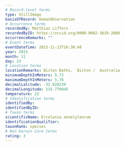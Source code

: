 ```yaml
---
# Record-level terms
type: StillImage
basisOfRecord: HumanObservation
# Occurrence terms
recordedBy: Matthias Liffers
recordedByID: https://orcid.org/0000-0002-3639-2080
occurrenceRemarks: ""
# Event terms
eventDateTime: 2015-11-23T16:30:40
year: 2015
month: 11
day: 23
# Location terms
locationRemarks: Bicton Baths,  Bicton /  Australia
minimumDepthInMeters: 5.72
maximumDepthInMeters: 5.76
decimalLatitude: -32.028239
decimalLongitude: 115.776945
temperature: 23
# Identification terms
identifiedBy: 
identifiedByID: 
# Taxon terms
scientificName: Ercolania annelyleorum
identificationQualifier: 
taxonRank: species
# Non Darwin Core terms
rating: 3
---
```

